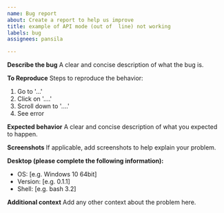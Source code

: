 ```yaml
---
name: Bug report
about: Create a report to help us improve
title: example of API mode (out of  line) not working
labels: bug
assignees: pansila

---
```


**Describe the bug**
A clear and concise description of what the bug is.

**To Reproduce**
Steps to reproduce the behavior:
1. Go to '...'
2. Click on '....'
3. Scroll down to '....'
4. See error

**Expected behavior**
A clear and concise description of what you expected to happen.

**Screenshots**
If applicable, add screenshots to help explain your problem.

**Desktop (please complete the following information):**
 - OS: [e.g. Windows 10 64bit]
 - Version: [e.g. 0.1.1]
 - Shell: [e.g. bash 3.2]

**Additional context**
Add any other context about the problem here.
